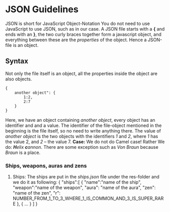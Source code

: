 # JSON Guidelines
JSON is short for JavaScript Object-Notation
You do not need to use JavaScript to use JSON, such as in our case. A JSON file starts with a __{__ and ends with an __}__, the two curly braces together form a javascript object, and everything between these are the _properties_ of the object. Hence a JSON-file is an object.

## Syntax
Not only the file itself is an object, all the properties inside the object are also objects.

	{
		another object": {
			1:2,
			2:7 
		}
	}
Here, we have an object containing _another object_, every object has an identifier and and a value. The identifier of the file-object mentioned in the beginning is the file itself, so no need to write anything there.
The value of _another object_ is the two objects with the identifiers _1_ and _2_, where _1_ has the value 2, and _2_ – the value 7. 
__Case:__  We do not do Camel case! Rather We do: _**H**elix **c**annon_.
There are some exception such as _Von Braun_ because _Braun_ is a place.
### Ships, weapons, auras and zens
1. Ships:
The ships are put in the _ships.json_ file under the res-folder and we do it as following:
	{
		"ships":[
				{
					"name":"name of the ship", "weapon":"name of the weapon", "aura": "name of the aura", "zen": "name of the zen", "r": NUMBER_FROM_1_TO_3_WHERE_1_IS_COMMON_AND_3_IS_SUPER_RARE
				},
				{
					...
				}
		]
	}



